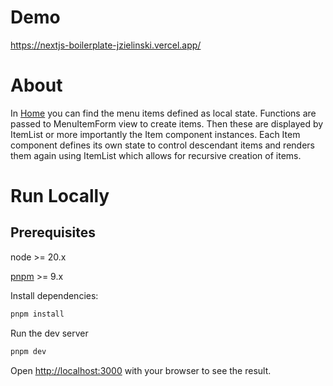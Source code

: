 # Demo
https://nextjs-boilerplate-jzielinski.vercel.app/

# About
In [Home](app/page.tsx) you can find the menu items defined as local state. Functions are passed to MenuItemForm view to create items.
Then these are displayed by ItemList or more importantly the Item component instances.
Each Item component defines its own state to control descendant items and renders them again using ItemList which allows for recursive creation of items.

# Run Locally

## Prerequisites
node >= 20.x

[pnpm](https://pnpm.io/installation) >= 9.x

Install dependencies:

```bash
pnpm install
```
Run the dev server

```bash
pnpm dev
```

Open [http://localhost:3000](http://localhost:3000) with your browser to see the result.
